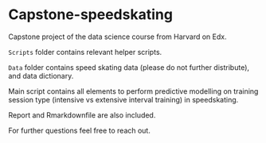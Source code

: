 # Capstone-speedskating

Capstone project of the data science course from Harvard on Edx.

`Scripts` folder contains relevant helper scripts.

`Data` folder contains speed skating data (please do not further distribute), and data dictionary.

Main script contains all elements to perform predictive modelling on training session type (intensive vs extensive interval training) in speedskating.

Report and Rmarkdownfile are also included.

For further questions feel free to reach out.
